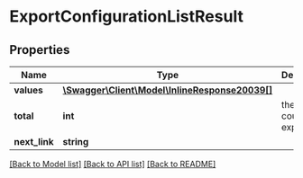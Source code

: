# ExportConfigurationListResult

## Properties
Name | Type | Description | Notes
------------ | ------------- | ------------- | -------------
**values** | [**\Swagger\Client\Model\InlineResponse20039[]**](InlineResponse20039.md) |  | 
**total** | **int** | the total count of exports | [optional] 
**next_link** | **string** |  | [optional] 

[[Back to Model list]](../README.md#documentation-for-models) [[Back to API list]](../README.md#documentation-for-api-endpoints) [[Back to README]](../README.md)


